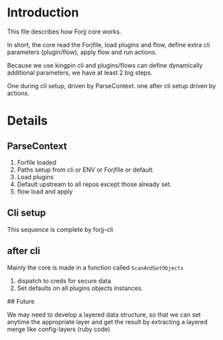 # Introduction

This file describes how Forjj core works.

In short, the core read the Forjfile, load plugins and flow, define
extra cli parameters (plugin/flow), apply flow and run actions.

Because we use kingpin cli and plugins/flows can define dynamically
additional parameters, we have at least 2 big steps.

One during cli setup, driven by ParseContext.
one after cli setup driven by actions.

# Details

## ParseContext

1. Forfile loaded
2. Paths setup from cli or ENV or Forjfile or default.
3. Load plugins
4. Default upstream to all repos except those already set.
5. flow load and apply

## Cli setup

This sequence is complete by forjj-cli

## after cli

Mainly the core is made in a function called `ScanAndSetObjects`

1. dispatch to creds for secure data
2. Set defaults on all plugins objects instances.

## Future

We may need to develop a layered data structure, so that we can set
anytime the appropriate layer and get the result by extracting a layered
merge like config-layers (ruby code)

